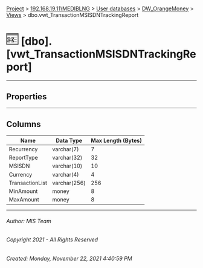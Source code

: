 #### 

[Project](../../../../index.md) > [192.168.19.11\\MEDIBLNG](../../../index.md) > [User databases](../../index.md) > [DW_OrangeMoney](../index.md) > [Views](Views.md) > dbo.vwt_TransactionMSISDNTrackingReport

# ![Views](../../../../Images/View32.png) [dbo].[vwt_TransactionMSISDNTrackingReport]

---

## <a name="#properties"></a>Properties



---

## <a name="#columns"></a>Columns

| Name | Data Type | Max Length (Bytes) |
|---|---|---|
| Recurrency | varchar(7) | 7 |
| ReportType | varchar(32) | 32 |
| MSISDN | varchar(10) | 10 |
| Currency | varchar(4) | 4 |
| TransactionList | varchar(256) | 256 |
| MinAmount | money | 8 |
| MaxAmount | money | 8 |


---

###### Author:  MIS Team

###### Copyright 2021 - All Rights Reserved

###### Created: Monday, November 22, 2021 4:40:59 PM


